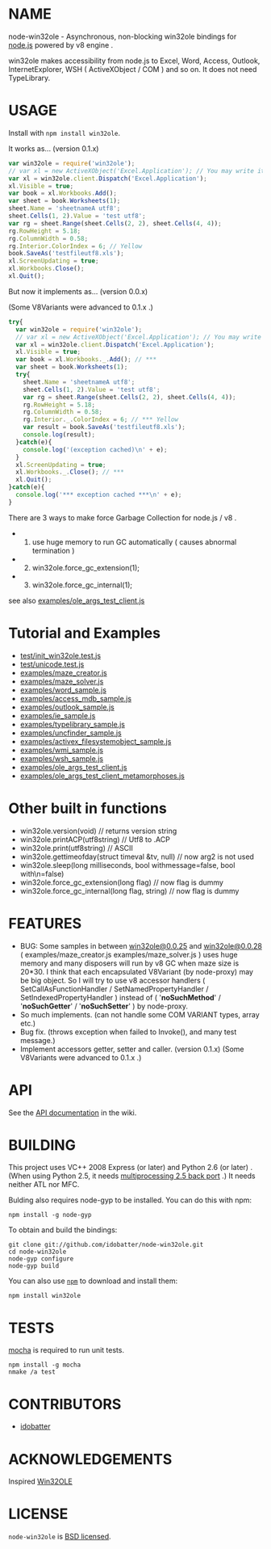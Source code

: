 # NAME

node-win32ole - Asynchronous, non-blocking win32ole bindings for [node.js](https://github.com/joyent/node) powered by v8 engine .

win32ole makes accessibility from node.js to Excel, Word, Access, Outlook, InternetExplorer, WSH ( ActiveXObject / COM ) and so on. It does not need TypeLibrary.


# USAGE

Install with `npm install win32ole`.

It works as... (version 0.1.x)

``` js
var win32ole = require('win32ole');
// var xl = new ActiveXObject('Excel.Application'); // You may write it as:
var xl = win32ole.client.Dispatch('Excel.Application');
xl.Visible = true;
var book = xl.Workbooks.Add();
var sheet = book.Worksheets(1);
sheet.Name = 'sheetnameA utf8';
sheet.Cells(1, 2).Value = 'test utf8';
var rg = sheet.Range(sheet.Cells(2, 2), sheet.Cells(4, 4));
rg.RowHeight = 5.18;
rg.ColumnWidth = 0.58;
rg.Interior.ColorIndex = 6; // Yellow
book.SaveAs('testfileutf8.xls');
xl.ScreenUpdating = true;
xl.Workbooks.Close();
xl.Quit();
```

But now it implements as... (version 0.0.x)

(Some V8Variants were advanced to 0.1.x .)

``` js
try{
  var win32ole = require('win32ole');
  // var xl = new ActiveXObject('Excel.Application'); // You may write it as:
  var xl = win32ole.client.Dispatch('Excel.Application');
  xl.Visible = true;
  var book = xl.Workbooks._.Add(); // ***
  var sheet = book.Worksheets(1);
  try{
    sheet.Name = 'sheetnameA utf8';
    sheet.Cells(1, 2).Value = 'test utf8';
    var rg = sheet.Range(sheet.Cells(2, 2), sheet.Cells(4, 4));
    rg.RowHeight = 5.18;
    rg.ColumnWidth = 0.58;
    rg.Interior._.ColorIndex = 6; // *** Yellow
    var result = book.SaveAs('testfileutf8.xls');
    console.log(result);
  }catch(e){
    console.log('(exception cached)\n' + e);
  }
  xl.ScreenUpdating = true;
  xl.Workbooks._.Close(); // ***
  xl.Quit();
}catch(e){
  console.log('*** exception cached ***\n' + e);
}
```

There are 3 ways to make force Garbage Collection for node.js / v8 .

- 1. use huge memory to run GC automatically ( causes abnormal termination )
- 2. win32ole.force_gc_extension(1);
- 3. win32ole.force_gc_internal(1);

see also [examples/ole_args_test_client.js](https://github.com/idobatter/node-win32ole/blob/master/examples/ole_args_test_client.js)


# Tutorial and Examples

- [test/init_win32ole.test.js](https://github.com/idobatter/node-win32ole/blob/master/test/init_win32ole.test.js)
- [test/unicode.test.js](https://github.com/idobatter/node-win32ole/blob/master/test/unicode.test.js)
- [examples/maze_creator.js](https://github.com/idobatter/node-win32ole/blob/master/examples/maze_creator.js)
- [examples/maze_solver.js](https://github.com/idobatter/node-win32ole/blob/master/examples/maze_solver.js)
- [examples/word_sample.js](https://github.com/idobatter/node-win32ole/blob/master/examples/word_sample.js)
- [examples/access_mdb_sample.js](https://github.com/idobatter/node-win32ole/blob/master/examples/access_mdb_sample.js)
- [examples/outlook_sample.js](https://github.com/idobatter/node-win32ole/blob/master/examples/outlook_sample.js)
- [examples/ie_sample.js](https://github.com/idobatter/node-win32ole/blob/master/examples/ie_sample.js)
- [examples/typelibrary_sample.js](https://github.com/idobatter/node-win32ole/blob/master/examples/typelibrary_sample.js)
- [examples/uncfinder_sample.js](https://github.com/idobatter/node-win32ole/blob/master/examples/uncfinder_sample.js)
- [examples/activex_filesystemobject_sample.js](https://github.com/idobatter/node-win32ole/blob/master/examples/activex_filesystemobject_sample.js)
- [examples/wmi_sample.js](https://github.com/idobatter/node-win32ole/blob/master/examples/wmi_sample.js)
- [examples/wsh_sample.js](https://github.com/idobatter/node-win32ole/blob/master/examples/wsh_sample.js)
- [examples/ole_args_test_client.js](https://github.com/idobatter/node-win32ole/blob/master/examples/ole_args_test_client.js)
- [examples/ole_args_test_client_metamorphoses.js](https://github.com/idobatter/node-win32ole/blob/master/examples/ole_args_test_client_metamorphoses.js)


# Other built in functions

* win32ole.version(void) // returns version string
* win32ole.printACP(utf8string) // Utf8 to .ACP
* win32ole.print(utf8string) // ASCII
* win32ole.gettimeofday(struct timeval &tv, null) // now arg2 is not used
* win32ole.sleep(long milliseconds, bool withmessage=false, bool with\n=false)
* win32ole.force_gc_extension(long flag) // now flag is dummy
* win32ole.force_gc_internal(long flag, string) // now flag is dummy


# FEATURES

* BUG: Some samples in between win32ole@0.0.25 and win32ole@0.0.28 ( examples/maze_creator.js examples/maze_solver.js ) uses huge memory and many disposers will run by v8 GC when maze size is 20*30. I think that each encapsulated V8Variant (by node-proxy) may be big object. So I will try to use v8 accessor handlers ( SetCallAsFunctionHandler / SetNamedPropertyHandler / SetIndexedPropertyHandler ) instead of ( '__noSuchMethod__' / '__noSuchGetter__' / '__noSuchSetter__' ) by node-proxy.
* So much implements. (can not handle some COM VARIANT types, array etc.)
* Bug fix. (throws exception when failed to Invoke(), and many test message.)
* Implement accessors getter, setter and caller. (version 0.1.x) (Some V8Variants were advanced to 0.1.x .)


# API

See the [API documentation](https://github.com/idobatter/node-win32ole/wiki) in the wiki.


# BUILDING

This project uses VC++ 2008 Express (or later) and Python 2.6 (or later) .
(When using Python 2.5, it needs [multiprocessing 2.5 back port](http://pypi.python.org/pypi/multiprocessing/) .) It needs neither ATL nor MFC.

Bulding also requires node-gyp to be installed. You can do this with npm:

    npm install -g node-gyp

To obtain and build the bindings:

    git clone git://github.com/idobatter/node-win32ole.git
    cd node-win32ole
    node-gyp configure
    node-gyp build

You can also use [`npm`](https://github.com/isaacs/npm) to download and install them:

    npm install win32ole


# TESTS

[mocha](https://github.com/visionmedia/mocha) is required to run unit tests.

    npm install -g mocha
    nmake /a test


# CONTRIBUTORS

* [idobatter](https://github.com/idobatter)


# ACKNOWLEDGEMENTS

Inspired [Win32OLE](http://www.ruby-doc.org/stdlib/libdoc/win32ole/rdoc/)


# LICENSE

`node-win32ole` is [BSD licensed](https://github.com/idobatter/node-win32ole/raw/master/LICENSE).
